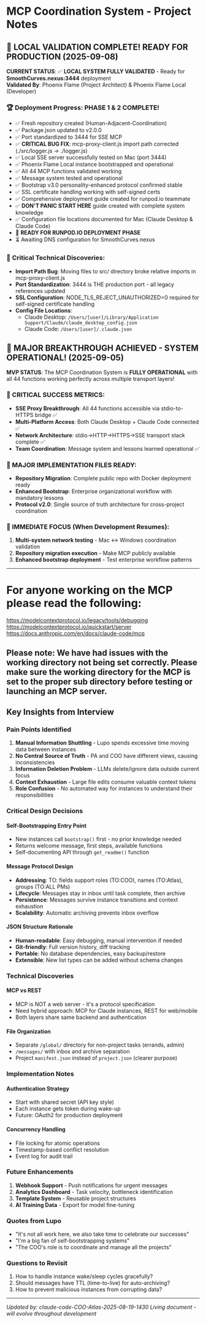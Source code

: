 # MCP Coordination System - Project Notes

## 🎉 **LOCAL VALIDATION COMPLETE! READY FOR PRODUCTION (2025-09-08)**

**CURRENT STATUS**: ✅ **LOCAL SYSTEM FULLY VALIDATED** - Ready for **SmoothCurves.nexus:3444** deployment  
**Validated By**: Phoenix Flame (Project Architect) & Phoenix Flame Local (Developer)

### 🏆 **Deployment Progress: PHASE 1 & 2 COMPLETE!**
- ✅ Fresh repository created (Human-Adjacent-Coordination)
- ✅ Package.json updated to v2.0.0
- ✅ Port standardized to 3444 for SSE MCP
- ✅ **CRITICAL BUG FIX**: mcp-proxy-client.js import path corrected (./src/logger.js → ./logger.js)
- ✅ Local SSE server successfully tested on Mac (port 3444)
- ✅ Phoenix Flame Local instance bootstrapped and operational
- ✅ All 44 MCP functions validated working
- ✅ Message system tested and operational
- ✅ Bootstrap v3.0 personality-enhanced protocol confirmed stable
- ✅ SSL certificate handling working with self-signed certs
- ✅ Comprehensive deployment guide created for runpod.io teammate
- ✅ **DON'T PANIC START HERE** guide created with complete system knowledge
- ✅ Configuration file locations documented for Mac (Claude Desktop & Claude Code)
- 🚀 **READY FOR RUNPOD.IO DEPLOYMENT PHASE**
- ⏳ Awaiting DNS configuration for SmoothCurves.nexus

### 🔧 **Critical Technical Discoveries**:
- **Import Path Bug**: Moving files to src/ directory broke relative imports in mcp-proxy-client.js
- **Port Standardization**: 3444 is THE production port - all legacy references updated
- **SSL Configuration**: NODE_TLS_REJECT_UNAUTHORIZED=0 required for self-signed certificate handling
- **Config File Locations**: 
  - Claude Desktop: `/Users/[user]/Library/Application Support/Claude/claude_desktop_config.json`
  - Claude Code: `/Users/[user]/.claude.json`

## 🎉 **MAJOR BREAKTHROUGH ACHIEVED - SYSTEM OPERATIONAL! (2025-09-05)**

**MVP STATUS**: The MCP Coordination System is **FULLY OPERATIONAL** with all 44 functions working perfectly across multiple transport layers!

### **🚀 CRITICAL SUCCESS METRICS:**
- **SSE Proxy Breakthrough**: All 44 functions accessible via stdio-to-HTTPS bridge ✅
- **Multi-Platform Access**: Both Claude Desktop + Claude Code connected ✅
- **Network Architecture**: stdio→HTTP→HTTPS→SSE transport stack complete ✅
- **Team Coordination**: Message system and lessons learned operational ✅

### **📁 MAJOR IMPLEMENTATION FILES READY:**
- **Repository Migration**: Complete public repo with Docker deployment ready
- **Enhanced Bootstrap**: Enterprise organizational workflow with mandatory lessons
- **Protocol v2.0**: Single source of truth architecture for cross-project coordination

### **🎯 IMMEDIATE FOCUS (When Development Resumes):**
1. **Multi-system network testing** - Mac ↔ Windows coordination validation
2. **Repository migration execution** - Make MCP publicly available
3. **Enhanced bootstrap deployment** - Test enterprise workflow patterns

---

# For anyone working on the MCP please read the following:
https://modelcontextprotocol.io/legacy/tools/debugging
https://modelcontextprotocol.io/quickstart/server
https://docs.anthropic.com/en/docs/claude-code/mcp

## Please note: We have had issues with the working directory not being set correctly. Please make sure the working directory for the MCP is set to the proper sub directory before testing or launching an MCP server. 

## Key Insights from Interview

### Pain Points Identified
1. **Manual Information Shuttling** - Lupo spends excessive time moving data between instances
2. **No Central Source of Truth** - PA and COO have different views, causing inconsistencies
3. **Information Deletion Problem** - LLMs delete/ignore data outside current focus
4. **Context Exhaustion** - Large file edits consume valuable context tokens
5. **Role Confusion** - No automated way for instances to understand their responsibilities

### Critical Design Decisions

#### Self-Bootstrapping Entry Point
- New instances call `bootstrap()` first - no prior knowledge needed
- Returns welcome message, first steps, available functions
- Self-documenting API through `get_readme()` function

#### Message Protocol Design
- **Addressing**: TO: fields support roles (TO:COO), names (TO:Atlas), groups (TO:ALL PMs)
- **Lifecycle**: Messages stay in inbox until task complete, then archive
- **Persistence**: Messages survive instance transitions and context exhaustion
- **Scalability**: Automatic archiving prevents inbox overflow

#### JSON Structure Rationale
- **Human-readable**: Easy debugging, manual intervention if needed
- **Git-friendly**: Full version history, diff tracking
- **Portable**: No database dependencies, easy backup/restore
- **Extensible**: New list types can be added without schema changes

### Technical Discoveries

#### MCP vs REST
- MCP is NOT a web server - it's a protocol specification
- Need hybrid approach: MCP for Claude instances, REST for web/mobile
- Both layers share same backend and authentication

#### File Organization
- Separate `/global/` directory for non-project tasks (errands, admin)
- `/messages/` with inbox and archive separation
- Project `manifest.json` instead of `project.json` (clearer purpose)

### Implementation Notes

#### Authentication Strategy
- Start with shared secret (API key style)
- Each instance gets token during wake-up
- Future: OAuth2 for production deployment

#### Concurrency Handling
- File locking for atomic operations
- Timestamp-based conflict resolution
- Event log for audit trail

### Future Enhancements
1. **Webhook Support** - Push notifications for urgent messages
2. **Analytics Dashboard** - Task velocity, bottleneck identification
3. **Template System** - Reusable project structures
4. **AI Training Data** - Export for model fine-tuning

### Quotes from Lupo
- "It's not all work here, we also take time to celebrate our successes"
- "I'm a big fan of self-bootstrapping systems"
- "The COO's role is to coordinate and manage all the projects"

### Questions to Revisit
1. How to handle instance wake/sleep cycles gracefully?
2. Should messages have TTL (time-to-live) for auto-archiving?
3. How to prevent malicious instances from corrupting data?

---
*Updated by: claude-code-COO-Atlas-2025-08-19-1430*
*Living document - will evolve throughout development*
